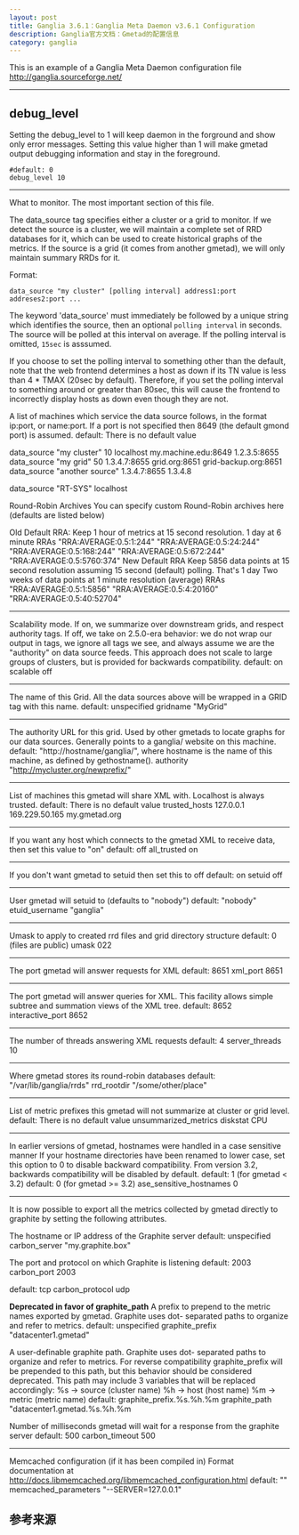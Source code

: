 ```yaml
---
layout: post
title: Ganglia 3.6.1：Ganglia Meta Daemon v3.6.1 Configuration
description: Ganglia官方文档：Gmetad的配置信息
category: ganglia
---
```


 This is an example of a Ganglia Meta Daemon configuration file
                http://ganglia.sourceforge.net/


-------------------------------------------------------------------------------
## debug_level

Setting the debug_level to 1 will keep daemon in the forground and
 show only error messages. Setting this value higher than 1 will make
 gmetad output debugging information and stay in the foreground.

	#default: 0
	debug_level 10

-------------------------------------------------------------------------------
 What to monitor. The most important section of this file.

 The data_source tag specifies either a cluster or a grid to
 monitor. If we detect the source is a cluster, we will maintain a complete
 set of RRD databases for it, which can be used to create historical
 graphs of the metrics. If the source is a grid (it comes from another gmetad),
 we will only maintain summary RRDs for it.

 Format:

	data_source "my cluster" [polling interval] address1:port addreses2:port ...

 The keyword 'data_source' must immediately be followed by a unique
 string which identifies the source, then an optional `polling interval` in
 seconds. The source will be polled at this interval on average.
 If the polling interval is omitted, `15sec` is asssumed.

 If you choose to set the polling interval to something other than the default,
 note that the web frontend determines a host as down if its TN value is less
 than 4 * TMAX (20sec by default).  Therefore, if you set the polling interval
 to something around or greater than 80sec, this will cause the frontend to
 incorrectly display hosts as down even though they are not.

 A list of machines which service the data source follows, in the
 format ip:port, or name:port. If a port is not specified then 8649
 (the default gmond port) is assumed.
 default: There is no default value

 data_source "my cluster" 10 localhost  my.machine.edu:8649  1.2.3.5:8655
 data_source "my grid" 50 1.3.4.7:8655 grid.org:8651 grid-backup.org:8651
 data_source "another source" 1.3.4.7:8655  1.3.4.8

 data_source "RT-SYS" localhost


 Round-Robin Archives
 You can specify custom Round-Robin archives here (defaults are listed below)

 Old Default RRA: Keep 1 hour of metrics at 15 second resolution. 1 day at 6 minute
 RRAs "RRA:AVERAGE:0.5:1:244" "RRA:AVERAGE:0.5:24:244" "RRA:AVERAGE:0.5:168:244" "RRA:AVERAGE:0.5:672:244" \
      "RRA:AVERAGE:0.5:5760:374"
 New Default RRA
 Keep 5856 data points at 15 second resolution assuming 15 second (default) polling. That's 1 day
 Two weeks of data points at 1 minute resolution (average)
RRAs "RRA:AVERAGE:0.5:1:5856" "RRA:AVERAGE:0.5:4:20160" "RRA:AVERAGE:0.5:40:52704"


-------------------------------------------------------------------------------
 Scalability mode. If on, we summarize over downstream grids, and respect
 authority tags. If off, we take on 2.5.0-era behavior: we do not wrap our output
 in <GRID></GRID> tags, we ignore all <GRID> tags we see, and always assume
 we are the "authority" on data source feeds. This approach does not scale to
 large groups of clusters, but is provided for backwards compatibility.
 default: on
 scalable off

-------------------------------------------------------------------------------
 The name of this Grid. All the data sources above will be wrapped in a GRID
 tag with this name.
 default: unspecified
 gridname "MyGrid"

-------------------------------------------------------------------------------
 The authority URL for this grid. Used by other gmetads to locate graphs
 for our data sources. Generally points to a ganglia/
 website on this machine.
 default: "http://hostname/ganglia/",
   where hostname is the name of this machine, as defined by gethostname().
 authority "http://mycluster.org/newprefix/"

-------------------------------------------------------------------------------
 List of machines this gmetad will share XML with. Localhost
 is always trusted.
 default: There is no default value
 trusted_hosts 127.0.0.1 169.229.50.165 my.gmetad.org

-------------------------------------------------------------------------------
 If you want any host which connects to the gmetad XML to receive
 data, then set this value to "on"
 default: off
 all_trusted on

-------------------------------------------------------------------------------
 If you don't want gmetad to setuid then set this to off
 default: on
 setuid off

-------------------------------------------------------------------------------
 User gmetad will setuid to (defaults to "nobody")
 default: "nobody"
etuid_username "ganglia"

-------------------------------------------------------------------------------
 Umask to apply to created rrd files and grid directory structure
 default: 0 (files are public)
 umask 022

-------------------------------------------------------------------------------
 The port gmetad will answer requests for XML
 default: 8651
 xml_port 8651

-------------------------------------------------------------------------------
 The port gmetad will answer queries for XML. This facility allows
 simple subtree and summation views of the XML tree.
 default: 8652
 interactive_port 8652

-------------------------------------------------------------------------------
 The number of threads answering XML requests
 default: 4
 server_threads 10

-------------------------------------------------------------------------------
 Where gmetad stores its round-robin databases
 default: "/var/lib/ganglia/rrds"
 rrd_rootdir "/some/other/place"

-------------------------------------------------------------------------------
 List of metric prefixes this gmetad will not summarize at cluster or grid level.
 default: There is no default value
 unsummarized_metrics diskstat CPU

-------------------------------------------------------------------------------
 In earlier versions of gmetad, hostnames were handled in a case
 sensitive manner
 If your hostname directories have been renamed to lower case,
 set this option to 0 to disable backward compatibility.
 From version 3.2, backwards compatibility will be disabled by default.
 default: 1   (for gmetad < 3.2)
 default: 0   (for gmetad >= 3.2)
ase_sensitive_hostnames 0

-------------------------------------------------------------------------------
 It is now possible to export all the metrics collected by gmetad directly to
 graphite by setting the following attributes.

 The hostname or IP address of the Graphite server
 default: unspecified
 carbon_server "my.graphite.box"

 The port and protocol on which Graphite is listening
 default: 2003
 carbon_port 2003

 default: tcp
 carbon_protocol udp

 **Deprecated in favor of graphite_path** A prefix to prepend to the
 metric names exported by gmetad. Graphite uses dot-
 separated paths to organize and refer to metrics.
 default: unspecified
 graphite_prefix "datacenter1.gmetad"

 A user-definable graphite path. Graphite uses dot-
 separated paths to organize and refer to metrics.
 For reverse compatibility graphite_prefix will be prepended to this
 path, but this behavior should be considered deprecated.
 This path may include 3 variables that will be replaced accordingly:
 %s -> source (cluster name)
 %h -> host (host name)
 %m -> metric (metric name)
 default: graphite_prefix.%s.%h.%m
 graphite_path "datacenter1.gmetad.%s.%h.%m

 Number of milliseconds gmetad will wait for a response from the graphite server
 default: 500
 carbon_timeout 500

-------------------------------------------------------------------------------
 Memcached configuration (if it has been compiled in)
 Format documentation at http://docs.libmemcached.org/libmemcached_configuration.html
 default: ""
 memcached_parameters "--SERVER=127.0.0.1"




## 参考来源




[NingG]:    http://ningg.github.com  "NingG"
